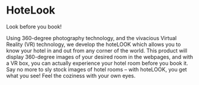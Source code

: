# HoteLook
Look before you book!

Using 360-degree photography technology, and the vivacious Virtual Reality (VR) technology, we develop the hoteLOOK which allows you to know your hotel in and out from any corner of the world.
This product will display 360-degree images of your desired room in the webpages, and with a VR box, you can actually experience your hotel room before you book it. Say no more to sly stock images of hotel rooms – with hoteLOOK, you get what you see! Feel the coziness with your own eyes.
